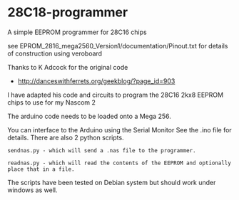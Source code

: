 # 28C18-programmer
A simple EEPROM programmer for 28C16 chips

see  EPROM_2816_mega2560_Version1/documentation/Pinout.txt for details of construction using veroboard

 Thanks to K Adcock for the original code
 * http://danceswithferrets.org/geekblog/?page_id=903

I have adapted his code and circuits to program the 28C16 2kx8 EEPROM chips to use for my Nascom 2

The arduino code needs to be loaded onto a Mega 256.

You can interface to the Arduino using the Serial Monitor
   See the .ino file for details.
There are also 2 python scripts.

    sendnas.py - which will send a .nas file to the programmer.

    readnas.py - which will read the contents of the EEPROM and optionally place that in a file.

The scripts have been tested on Debian system but should work under windows as well.
